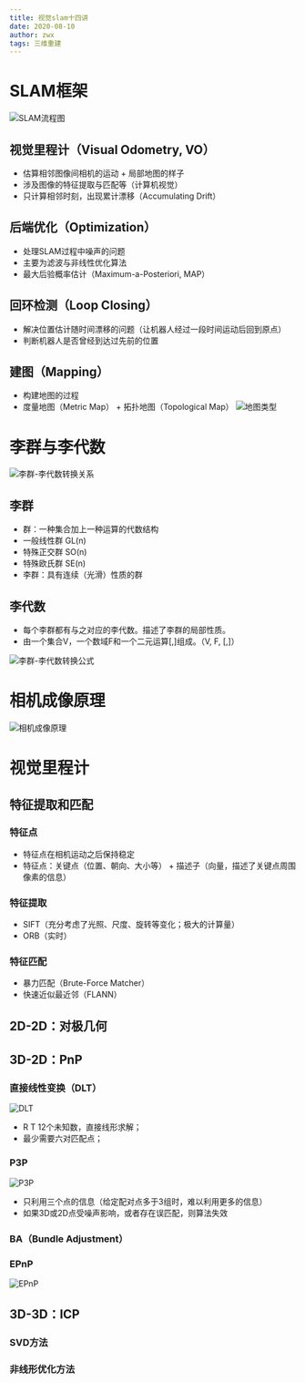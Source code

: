 ```yaml
---
title: 视觉slam十四讲
date: 2020-08-10
author: zwx
tags: 三维重建
---
```


# SLAM框架
![SLAM流程图](https://raw.githubusercontent.com/huhuzwxy/huhuzwxy.github.io/master/assets/images/slam%E6%A1%86%E6%9E%B6.png)
## 视觉里程计（Visual Odometry, VO）
- 估算相邻图像间相机的运动 + 局部地图的样子
- 涉及图像的特征提取与匹配等（计算机视觉）
- 只计算相邻时刻，出现累计漂移（Accumulating Drift）

## 后端优化（Optimization）
- 处理SLAM过程中噪声的问题
- 主要为滤波与非线性优化算法
- 最大后验概率估计（Maximum-a-Posteriori, MAP）

## 回环检测（Loop Closing）
- 解决位置估计随时间漂移的问题（让机器人经过一段时间运动后回到原点）
- 判断机器人是否曾经到达过先前的位置

## 建图（Mapping）
- 构建地图的过程
- 度量地图（Metric Map） + 拓扑地图（Topological Map）
![地图类型](https://raw.githubusercontent.com/huhuzwxy/huhuzwxy.github.io/master/assets/images/%E5%9C%B0%E5%9B%BE%E7%B1%BB%E5%9E%8B.png)

# 李群与李代数
![李群-李代数转换关系](https://raw.githubusercontent.com/huhuzwxy/huhuzwxy.github.io/master/assets/images/%E6%9D%8E%E7%BE%A4%E5%92%8C%E6%9D%8E%E4%BB%A3%E6%95%B0.png)
## 李群
- 群：一种集合加上一种运算的代数结构
- 一般线性群 GL(n)
- 特殊正交群 SO(n)
- 特殊欧氏群 SE(n)
- 李群：具有连续（光滑）性质的群

## 李代数
- 每个李群都有与之对应的李代数。描述了李群的局部性质。
- 由一个集合V，一个数域F和一个二元运算[,]组成。（V, F, [,]）

![李群-李代数转换公式](https://raw.githubusercontent.com/huhuzwxy/huhuzwxy.github.io/master/assets/images/SO%E4%B8%8ESE%E8%BD%AC%E6%8D%A2.png)

# 相机成像原理
![相机成像原理](https://raw.githubusercontent.com/huhuzwxy/huhuzwxy.github.io/master/assets/images/%E7%9B%B8%E6%9C%BA%E6%88%90%E5%83%8F%E5%8E%9F%E7%90%86.jpeg)

# 视觉里程计
## 特征提取和匹配
### 特征点
- 特征点在相机运动之后保持稳定
- 特征点：关键点（位置、朝向、大小等） + 描述子（向量，描述了关键点周围像素的信息）

### 特征提取
- SIFT（充分考虑了光照、尺度、旋转等变化；极大的计算量）
- ORB（实时）

### 特征匹配
- 暴力匹配（Brute-Force Matcher）
- 快速近似最近邻（FLANN）

## 2D-2D：对极几何

## 3D-2D：PnP
### 直接线性变换（DLT）
![DLT](https://raw.githubusercontent.com/huhuzwxy/huhuzwxy.github.io/master/assets/images/DLT.jpeg)
- R T 12个未知数，直接线形求解；  
- 最少需要六对匹配点；

### P3P 
![P3P](https://raw.githubusercontent.com/huhuzwxy/huhuzwxy.github.io/master/assets/images/P3P.jpeg)
- 只利用三个点的信息（给定配对点多于3组时，难以利用更多的信息）  
- 如果3D或2D点受噪声影响，或者存在误匹配，则算法失效

### BA（Bundle Adjustment）
### EPnP
![EPnP](https://raw.githubusercontent.com/huhuzwxy/huhuzwxy.github.io/master/assets/images/EPnP.jpeg)

## 3D-3D：ICP
### SVD方法
### 非线形优化方法













